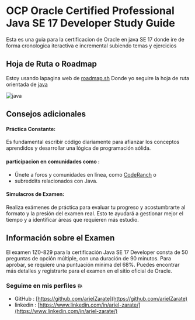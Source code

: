 # OCP Oracle Certified Professional Java SE 17 Developer Study Guide
Esta es una guia para la certificacion de Oracle en java SE 17
donde ire de forma cronologica iteractiva e incremental subiendo temas y ejercicios


## Hoja de Ruta o Roadmap 

Estoy usando lapagina web de [roadmap.sh](https://roadmap.sh/)
Donde yo seguire la hoja de ruta orientada de [java](https://roadmap.sh/java)

![java](./public/roadmap_java.png)

## Consejos adicionales
#### Práctica Constante: 
Es fundamental escribir código diariamente para afianzar los conceptos aprendidos y desarrollar una lógica de programación sólida. 
#### participacion en comunidades como :
- Únete a foros y comunidades en línea, como [CodeRanch](https://coderanch.com/) o 
- subreddits relacionados con Java.
#### Simulacros de Examen: 
Realiza exámenes de práctica para evaluar tu progreso y acostumbrarte al formato y la presión del examen real.  Esto te ayudará a gestionar mejor el tiempo y a identificar áreas que requieren más estudio.

## Información sobre el Examen
El examen 1Z0-829 para la certificación Java SE 17 Developer consta de 50 preguntas de opción múltiple, con una duración de 90 minutos. Para aprobar, se requiere una puntuación mínima del 68%. Puedes encontrar más detalles y registrarte para el examen en el sitio oficial de Oracle.











### Seguime en mis perfiles 💥
- GitHub : [https://github.com/arielZarate](https://github.com/arielZarate)
- linkedin : [https://www.linkedin.com/in/ariel-zarate/](https://www.linkedin.com/in/ariel-zarate/)
